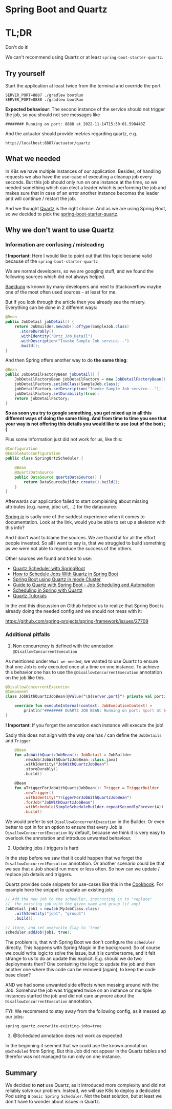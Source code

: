 # Spring Boot and Quartz

# TL;DR

Don't do it!

We can't recommend using Quartz or at least `spring-boot-starter-quartz`.

## Try yourself

Start the application at least twice from the terminal and override the port

    SERVER_PORT=8887 ./gradlew bootRun
    SERVER_PORT=8888 ./gradlew bootRun

**Expected behaviour**: The second instance of the service should not trigger the job, so you should not see messages like

`######## Running on port: 8888 at 2022-11-14T15:30:01.598440Z`

And the actuator should provide metrics regarding quartz, e.g.

`http://localhost:8887/actuator/quartz`

## What we needed

In K8s we have multiple instances of our application.
Besides, of handling requests we also have the use-case of executing a cleanup job every <foo> seconds.
But this job should only run on one instance at the time, so we needed something which can elect a leader which is
performing the job and makes sure that in case of an error another instance becomes the leader and will continue / restart
the job.

And we thought [Quartz](http://www.quartz-scheduler.org/) is the right choice.
And as we are using Spring Boot, so we decided to pick the [spring-boot-starter-quartz](https://docs.spring.io/spring-boot/docs/2.7.x/reference/html/io.html#io.quartz).

## Why we don't want to use Quartz

### Information are confusing / misleading

**! Important**: Here I would like to point out that this topic became valid because of the `spring-boot-starter-quartz`

We are normal developers, so we are googling stuff, and we found the following sources which did not always helped.

[Baeldung](https://www.baeldung.com/spring-quartz-schedule) is known by many developers and next to Stackoverflow maybe
one of the most often used sources - at least for me. 

But if you look through the article then you already see the misery.
Everything can be done in 2 different ways:

```Java
@Bean
public JobDetail jobDetail() {
    return JobBuilder.newJob().ofType(SampleJob.class)
      .storeDurably()
      .withIdentity("Qrtz_Job_Detail")  
      .withDescription("Invoke Sample Job service...")
      .build();
}
```

And then Spring offers another way to do **the same thing**:

```Java
@Bean
public JobDetailFactoryBean jobDetail() {
    JobDetailFactoryBean jobDetailFactory = new JobDetailFactoryBean();
    jobDetailFactory.setJobClass(SampleJob.class);
    jobDetailFactory.setDescription("Invoke Sample Job service...");
    jobDetailFactory.setDurability(true);
    return jobDetailFactory;
}
```

**So as soon you try to google something, you get mixed up in all this different ways of doing the same thing.
And from time to time you see that your way is not offering this details you would like to use (out of the box) ;(**

Plus some Information just did not work for us, like this:

```Java
@Configuration
@EnableAutoConfiguration
public class SpringQrtzScheduler {

    @Bean
    @QuartzDataSource
    public DataSource quartzDataSource() {
        return DataSourceBuilder.create().build();
    }
}
```

Afterwards our application failed to start complaining about missing attributes (e.g. name, jdbc url, ...) for the datasource.

[Spring.io](https://docs.spring.io/spring-boot/docs/2.7.x/reference/html/io.html#io.quartz) is sadly one of the saddest experience when it comes to documentation.
Look at the link, would you be able to set up a skeleton with this info?

And I don't want to blame the sources. We are thankful for all the effort people invested. So all I want to say is, that we struggled to build something as we were not able to reproduce the success of the others.

Other sources we found and tried to use:

* [Quartz Scheduler with SpringBoot](https://medium.com/@manvendrapsingh/quartz-scheduling-in-springboot-7cea1b7b19e7)
* [How to Schedule Jobs With Quartz in Spring Boot](https://hackernoon.com/how-to-schedule-jobs-with-quartz-in-spring-boot)
* [Spring Boot using Quartz in mode Cluster](https://medium.com/javarevisited/spring-boot-using-quartz-in-mode-cluster-e1d71e4af4b9)
* [Guide to Quartz with Spring Boot - Job Scheduling and Automation](https://stackabuse.com/guide-to-quartz-with-spring-boot-job-scheduling-and-automation/)
* [Scheduling in Spring with Quartz](https://www.baeldung.com/spring-quartz-schedule)
* [Quartz Tutorials](http://www.quartz-scheduler.org/documentation/quartz-2.3.0/tutorials/)

In the end this discussion on Github helped us to realize that Spring Boot is already doing the needed config and we should not mess with it:

https://github.com/spring-projects/spring-framework/issues/27709

### Additional pitfalls

1. Non concurrency is defined with the annotation `@DisallowConcurrentExecution`

As mentioned under `What we needed`, we wanted to use Quartz to ensure that one Job is only executed once at a time on
one instance. To achieve this behavior one has to use the `@DisallowConcurrentExecution` annotation on the job like this.

```Kotlin
@DisallowConcurrentExecution
@Component
class JobWithQuartzJobBean(@Value("\${server.port}") private val port: String) : QuartzJobBean() {

    override fun executeInternal(context: JobExecutionContext) =
        println("######## QUARTZ JOB BEAN: Running on port: $port at ${Instant.now()}")
}
```

**! Important**: If you forget the annotation each instance will execute the job!

Sadly this does not align with the way one has / can define the `JobDetails` and `Trigger`

```Kotlin
    @Bean
    fun aJobWithQuartzJobBean(): JobDetail = JobBuilder
        .newJob(JobWithQuartzJobBean::class.java)
        .withIdentity("JobWithQuartzJobBean")
        .storeDurably()
        .build()

    @Bean
    fun aTriggerForJobWithQuartzJobBean(): Trigger = TriggerBuilder
        .newTrigger()
        .withIdentity("TriggerForJobWithQuartzJobBean")
        .forJob("JobWithQuartzJobBean")
        .withSchedule(SimpleScheduleBuilder.repeatSecondlyForever(4))
        .build()
```

We would prefer to set `DisallowConcurrentExecution` in the Builder.
Or even better to opt in for an option to ensure that every Job is `DisallowConcurrentExecution`
by default, because we think it is very easy to overlook the annotation and introduce unwanted behaviour.

2. Updating jobs / triggers is hard

In the step before we saw that it could happen that we forget the `DisallowConcurrentExecution` annotation.
Or another scenario could be that we see that a Job should run more or less often.
So how can we update / replace job details and triggers.

Quartz provides code snippets for use-cases like this in the [Cookbook](http://www.quartz-scheduler.org/documentation/quartz-2.3.0/cookbook/).
For example here the snippet to update an existing job:

```Java
// Add the new job to the scheduler, instructing it to "replace"
//  the existing job with the given name and group (if any)
JobDetail job1 = newJob(MyJobClass.class)
    .withIdentity("job1", "group1")
    .build();

// store, and set overwrite flag to 'true'     
scheduler.addJob(job1, true);
```

The problem is, that with Spring Boot we don't configure the `scheduler` directly.
This happens with Spring Magic in the background.
So of course we could write logic to solve the issue, but it is cumbersome,
and it felt strange to us to do an update this explicit.
E.g. should we do two deployments then? One containing the logic to update the job and then another one where this
code can be removed (again), to keep the code base clean?

AND we had some unwanted side effects when messing around with the Job.
Somehow the job was triggered twice on an instance or multiple instances started the 
job and did not care anymore about the `DisallowConcurrentExecution` annotation.

FYI: We recommend to stay away from the following config, as it messed up our jobs:

```
spring.quartz.overwrite-existing-jobs=true
```

3. @Scheduled annotation does not work as expected

In the beginning it seemed that we could use the known annotation `@Scheduled` from Spring.
But this Job did not appear in the Quartz tables and therefor was not managed to run only on one instance.

## Summary

We decided to **not** use Quartz, as it introduced more complexity and did not reliably solve our problem.
Instead, we will use K8s to deploy a dedicated Pod using a `basic Spring Scheduler`.
Not the best solution, but at least we don't have to wonder about issues in Quartz.
